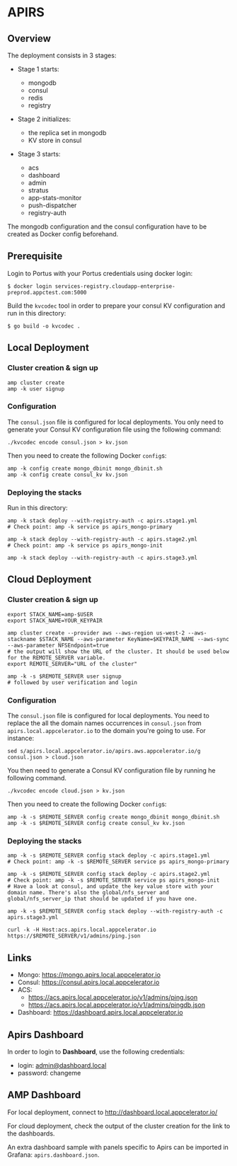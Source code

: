 APIRS
=====

## Overview

The deployment consists in 3 stages:

* Stage 1 starts: 
  * mongodb
  * consul
  * redis
  * registry

* Stage 2 initializes:
  * the replica set in mongodb
  * KV store in consul

* Stage 3 starts:
  * acs
  * dashboard
  * admin
  * stratus
  * app-stats-monitor
  * push-dispatcher
  * registry-auth

The mongodb configuration and the consul configuration have to be created as Docker config beforehand.

## Prerequisite

Login to Portus with your Portus credentials using docker login:

    $ docker login services-registry.cloudapp-enterprise-preprod.appctest.com:5000

Build the `kvcodec` tool in order to prepare your consul KV configuration and run in this directory:

    $ go build -o kvcodec .
    
## Local Deployment

### Cluster creation & sign up
    amp cluster create
    amp -k user signup

### Configuration
The `consul.json` file is configured for local deployments. You only need to generate your Consul KV configuration file using the following command:

    ./kvcodec encode consul.json > kv.json

Then you need to create the following Docker `config`s:

    amp -k config create mongo_dbinit mongo_dbinit.sh
    amp -k config create consul_kv kv.json

### Deploying the stacks

Run in this directory:

    amp -k stack deploy --with-registry-auth -c apirs.stage1.yml
    # Check point: amp -k service ps apirs_mongo-primary

    amp -k stack deploy --with-registry-auth -c apirs.stage2.yml
    # Check point: amp -k service ps apirs_mongo-init

    amp -k stack deploy --with-registry-auth -c apirs.stage3.yml

## Cloud Deployment

### Cluster creation & sign up

    export STACK_NAME=amp-$USER
    export STACK_NAME=YOUR_KEYPAIR
    
    amp cluster create --provider aws --aws-region us-west-2 --aws-stackname $STACK_NAME --aws-parameter KeyName=$KEYPAIR_NAME --aws-sync --aws-parameter NFSEndpoint=true
    # the output will show the URL of the cluster. It should be used below for the REMOTE_SERVER variable.
    export REMOTE_SERVER="URL of the cluster"
    
    amp -k -s $REMOTE_SERVER user signup
    # followed by user verification and login

### Configuration
The `consul.json` file is configured for local deployments. You need to replace the all the domain names occurrences 
in `consul.json` from `apirs.local.appcelerator.io` to the domain you're going to use. For instance:

    sed s/apirs.local.appcelerator.io/apirs.aws.appcelerator.io/g consul.json > cloud.json

You then need to generate a Consul KV configuration file by running he following command.

    ./kvcodec encode cloud.json > kv.json
    
Then you need to create the following Docker `config`s:

    amp -k -s $REMOTE_SERVER config create mongo_dbinit mongo_dbinit.sh
    amp -k -s $REMOTE_SERVER config create consul_kv kv.json

### Deploying the stacks
    amp -k -s $REMOTE_SERVER config stack deploy -c apirs.stage1.yml
    # Check point: amp -k -s $REMOTE_SERVER service ps apirs_mongo-primary

    amp -k -s $REMOTE_SERVER config stack deploy -c apirs.stage2.yml
    # Check point: amp -k -s $REMOTE_SERVER service ps apirs_mongo-init
    # Have a look at consul, and update the key value store with your domain name. There's also the global/nfs_server and global/nfs_server_ip that should be updated if you have one.

    amp -k -s $REMOTE_SERVER config stack deploy --with-registry-auth -c apirs.stage3.yml

    curl -k -H Host:acs.apirs.local.appcelerator.io https://$REMOTE_SERVER/v1/admins/ping.json

## Links

* Mongo: https://mongo.apirs.local.appcelerator.io
* Consul: https://consul.apirs.local.appcelerator.io
* ACS: 
    * https://acs.apirs.local.appcelerator.io/v1/admins/ping.json 
    * https://acs.apirs.local.appcelerator.io/v1/admins/pingdb.json
* Dashboard: https://dashboard.apirs.local.appcelerator.io

## Apirs Dashboard

In order to login to **Dashboard**, use the following credentials:

* login: admin@dashboard.local
* password: changeme

## AMP Dashboard

For local deployment, connect to http://dashboard.local.appcelerator.io/

For cloud deployment, check the output of the cluster creation for the link to the dashboards.

An extra dashboard sample with panels specific to Apirs can be imported in Grafana: `apirs.dashboard.json`.
